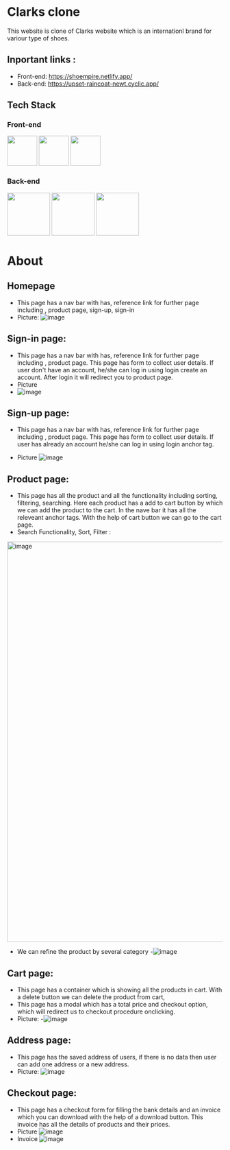# Clarks clone
This website is clone of Clarks website which is an internationl brand for variour type of shoes.

## Inportant links : 

- Front-end: https://shoempire.netlify.app/
- Back-end: https://upset-raincoat-newt.cyclic.app/

## Tech Stack
  ### Front-end
<img src="https://cdn.jsdelivr.net/npm/programming-languages-logos/src/javascript/javascript.png" height="70"> <img src="https://cdn.jsdelivr.net/gh/devicons/devicon/icons/html5/html5-original.svg" height="70"/> <img src="https://cdn.jsdelivr.net/gh/devicons/devicon/icons/css3/css3-original.svg" height="70"/> 

 ### Back-end
<img src="https://cdn.jsdelivr.net/gh/devicons/devicon/icons/nodejs/nodejs-original-wordmark.svg" height="100"/> <img src="https://cdn.jsdelivr.net/gh/devicons/devicon/icons/express/express-original-wordmark.svg" height="100"/> <img src="https://cdn.jsdelivr.net/gh/devicons/devicon/icons/mongodb/mongodb-original-wordmark.svg" height="100"/>
          
              
# About
## Homepage 
- This page has a nav bar with has, reference link for further page including , product page, sign-up, sign-in
- Picture: 
![image](https://github.com/pkthapliyal/pushy-feeling-2669/assets/121335947/1d227c7e-646a-4a5c-b516-d9ecbedada4e)

## Sign-in page: 
- This page has a nav bar with has, reference link for further page including , product page. This page has form to collect user details. If user don't have an account, he/she can log in using login create an account. After login it will redirect you to product page.
- Picture
- ![image](https://github.com/pkthapliyal/pushy-feeling-2669/assets/121335947/960e9938-f97f-4940-91da-87ede73145c5)


## Sign-up page:
- This page has a nav bar with has, reference link for further page including , product page. This page has form to collect user details. If user has already an account  he/she can log in using login anchor tag.

- Picture
![image](https://github.com/pkthapliyal/pushy-feeling-2669/assets/121335947/0e0f0b37-6fcd-418e-b58b-1ab7744dcc7b)

## Product page: 
- This page has all the product and all the functionality including sorting, filtering,  searching. Here each product has a add to cart button by which we can add the product to the cart. In the nave bar it has all the releveant anchor tags. With the help of cart button we can go to the cart page.
- Search Functionality,  Sort, Filter : 
<img width="934" alt="image" src="https://github.com/pkthapliyal/pushy-feeling-2669/assets/121335947/9558ce7b-6e1e-4b08-8c75-0abfd22f9a0f">

- We can refine the product by several category
-![image](https://github.com/pkthapliyal/pushy-feeling-2669/assets/121335947/2bf84adf-da5b-456f-b6df-9eec291839cc)

## Cart page: 
- This page has a container which is showing all the products in cart. With a delete button we can delete the product from cart,
- This page has a modal which has a total price and checkout option, which will redirect us to checkout procedure onclicking. 
- Picture: 
-![image](https://github.com/pkthapliyal/pushy-feeling-2669/assets/121335947/5100c541-eb07-4c3c-b983-c1049f2caa12)

## Address page: 
-  This page has the saved address of users, if there is no data then user can add one address or a new address. 
-  Picture: 
![image](https://github.com/pkthapliyal/pushy-feeling-2669/assets/121335947/e1f31ac9-c998-4254-b4f7-fe4d7dc064f1)
## Checkout page: 
- This page has a checkout form for filling the bank details and an invoice which you can download with the help of a download button. This invoice has all the details of products and their prices.
- Picture 
  ![image](https://github.com/pkthapliyal/pushy-feeling-2669/assets/121335947/dd4204d4-a151-457a-bd9e-698600d492f8)
- Invoice
 ![image](https://github.com/pkthapliyal/pushy-feeling-2669/assets/121335947/a942dd5b-6194-4e17-abf1-c29cc04489e9)






